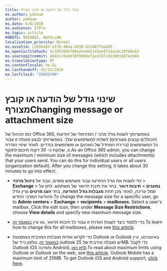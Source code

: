```yaml
---
title: שינוי גודל של הודעה או קובץ מצורף
ms.author: pebaum
author: pebaum
ms.date: 6/8/2018
ms.audience: ITPro
ms.topic: article
ROBOTS: NOINDEX, NOFOLLOW
localization_priority: Normal
ms.assetid: c2016465-a57b-40da-b938-412467fea205
ms.openlocfilehash: 5c7b57695700e2eede51d3ee971da2dc20768a62
ms.sourcegitcommit: dd43cc0a9470f98b8ef2a3787c823801d674c666
ms.translationtype: MT
ms.contentlocale: he-IL
ms.lasthandoff: 02/12/2019
ms.locfileid: "29933799"
---
```

# <a name="changing-message-or-attachment-size"></a><span data-ttu-id="f56cf-102">שינוי גודל של הודעה או קובץ מצורף</span><span class="sxs-lookup"><span data-stu-id="f56cf-102">Changing message or attachment size</span></span>

<span data-ttu-id="f56cf-p101">כמו הניהול של Office 365, באפשרותך לשנות גודל מרבי / המינימלי של הודעות (הכוללים קבצים מצורפים) לשלוח למשתמשים שלך. באפשרותך לבצע פעולה זו עבור כל המשתמשים (ברירת המחדל של הארגון) או משתמשים בודדים. לאחר שינוי הגדרה זו, שלוקח כ- 30 דקות תיכנס לתוקף.</span><span class="sxs-lookup"><span data-stu-id="f56cf-p101">As an Office 365 admin, you can change the maximum / minimum size of messages (which includes attachments) that your users send. You can do this for individual users or all users (organization default). After you change this setting, it takes about 30 minutes to go into effect.</span></span>
  
- <span data-ttu-id="f56cf-p102">כדי לשנות את גודל ההודעה עבור משתמש מסוים, עבור אל **ניהול מרכזי** \> **Exchange** \> **נמענים** \> **תיבות דואר**. בחר את תיבת הדואר של משתמש. לחץ על סמל עריכה, לאחר מכן תחת **מגבלות גודל ההודעה**, בחר **הצג פרטים** וציין גודל ההודעה המרבי החדש.</span><span class="sxs-lookup"><span data-stu-id="f56cf-p102">To change the message size for a specific user, go to **Admin centers** \> **Exchange** \> **recipients** \> **mailboxes**. Select a user's mailbox. Click the edit icon, then under **Message Size Restrictions**, choose **View details** and specify new maximum message size.</span></span> 
    
- <span data-ttu-id="f56cf-109">כדי ללמוד כיצד לשנות הגדרה זו עבור כל תיבות הדואר, נא עיין [במאמר זה](https://www.microsoft.com/microsoft-365/blog/2015/04/15/office-365-now-supports-larger-email-messages-up-to-150-mb/).</span><span class="sxs-lookup"><span data-stu-id="f56cf-109">To learn how to change this for all mailboxes, please see [this article](https://www.microsoft.com/microsoft-365/blog/2015/04/15/office-365-now-supports-larger-email-messages-up-to-150-mb/).</span></span>
    
- <span data-ttu-id="f56cf-p103">כדי לקרוא אודות מגבלות המרבית באמצעות Outlook או Outlook באינטרנט, עיין [במאמר זה](https://technet.microsoft.com/library/exchange-online-limits.aspx#MessageLimits). טלפון נייד של outlook יש מגבלה מירבית של 25MB. כדי לקבל Outlook iOS ותמיכה Android, [לחץ כאן](https://support.office.com/article/Get-in-app-help-for-Outlook-for-iOS-and-Android-218a22d1-9fa5-4889-b689-de1c63493243).</span><span class="sxs-lookup"><span data-stu-id="f56cf-p103">To read about maximum limits using Outlook or Outlook on the web, see [this article](https://technet.microsoft.com/library/exchange-online-limits.aspx#MessageLimits). Outlook Mobile has a maximum limit of 25MB. To get Outlook iOS and Android support, [click here](https://support.office.com/article/Get-in-app-help-for-Outlook-for-iOS-and-Android-218a22d1-9fa5-4889-b689-de1c63493243).</span></span>
    

